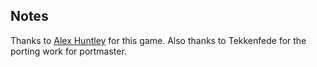 ## Notes

Thanks to [Alex Huntley](https://github.com/alexhuntley/Hunt-for-the-Shadow-Rider) for this game.  Also thanks to Tekkenfede for the porting work for portmaster.

